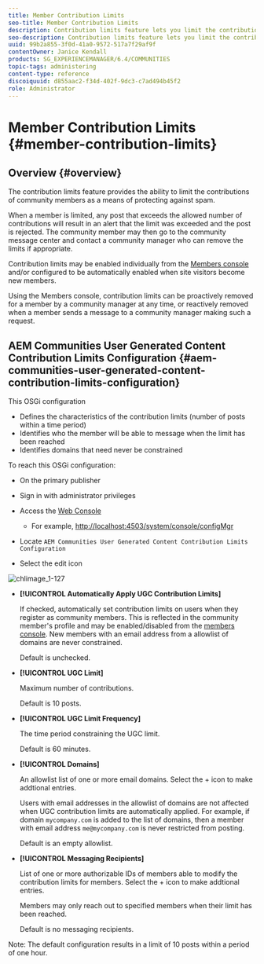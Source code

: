```yaml
---
title: Member Contribution Limits
seo-title: Member Contribution Limits
description: Contribution limits feature lets you limit the contributions to protect against spam
seo-description: Contribution limits feature lets you limit the contributions to protect against spam
uuid: 99b2a855-3f0d-41a0-9572-517a7f29af9f
contentOwner: Janice Kendall
products: SG_EXPERIENCEMANAGER/6.4/COMMUNITIES
topic-tags: administering
content-type: reference
discoiquuid: d855aac2-f34d-402f-9dc3-c7ad494b45f2
role: Administrator
---
```


# Member Contribution Limits {#member-contribution-limits}

## Overview {#overview}

The contribution limits feature provides the ability to limit the contributions of community members as a means of protecting against spam.

When a member is limited, any post that exceeds the allowed number of contributions will result in an alert that the limit was exceeded and the post is rejected. The community member may then go to the community message center and contact a community manager who can remove the limits if appropriate.

Contribution limits may be enabled individually from the [Members console](members.md) and/or configured to be automatically enabled when site visitors become new members.

Using the Members console, contribution limits can be proactively removed for a member by a community manager at any time, or reactively removed when a member sends a message to a community manager making such a request.

## AEM Communities User Generated Content Contribution Limits Configuration {#aem-communities-user-generated-content-contribution-limits-configuration}

This OSGi configuration

* Defines the characteristics of the contribution limits (number of posts within a time period)
* Identifies who the member will be able to message when the limit has been reached
* Identifies domains that need never be constrained

To reach this OSGi configuration:

* On the primary publisher
* Sign in with administrator privileges
* Access the [Web Console](../../help/sites-deploying/configuring-osgi.md)

    * For example, [http://localhost:4503/system/console/configMgr](http://localhost:4503/system/console/configMgr)

* Locate `AEM Communities User Generated Content Contribution Limits Configuration`
* Select the edit icon

![chlimage_1-127](assets/chlimage_1-127.png)

* **[!UICONTROL Automatically Apply UGC Contribution Limits]** 

  If checked, automatically set contribution limits on users when they register as community members. This is reflected in the community member's profile and may be enabled/disabled from the [members console](members.md). New members with an email address from a allowlist of domains are never constrained. 

  Default is unchecked.

* **[!UICONTROL UGC Limit]** 

  Maximum number of contributions.

  Default is 10 posts.

* **[!UICONTROL UGC Limit Frequency]** 

  The time period constraining the UGC limit.  

  Default is 60 minutes.

* **[!UICONTROL Domains]** 

  An allowlist list of one or more email domains. Select the + icon to make addtional entries. 

  Users with email addresses in the allowlist of domains are not affected when UGC contribution limits are automatically applied. For example, if domain `mycompany.com` is added to the list of domains, then a member with email address `me@mycompany.com` is never restricted from posting.

  Default is an empty allowlist.

* **[!UICONTROL Messaging Recipients]** 

  List of one or more authorizable IDs of members able to modify the contribution limits for members. Select the + icon to make addtional entries.  

  Members may only reach out to specified members when their limit has been reached.  

  Default is no messaging recipients.

Note: The default configuration results in a limit of 10 posts within a period of one hour.
